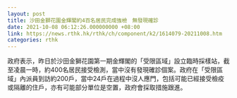 ```yaml
---
layout: post
title: 沙田金獅花園金輝閣約4百名居民完成強檢　無發現確診
date: 2021-10-08 06:12:26.000000000 +08:00
link: https://news.rthk.hk/rthk/ch/component/k2/1614079-20211008.htm
categories: rthk
---
```


政府表示，昨日於沙田金獅花園第一期金輝閣的「受限區域」設立臨時採樣站，截至凌晨一時，約400名居民接受檢測，當中沒有發現確診個案。政府在「受限區域」內派員到訪約200戶，當中24戶在過程中沒人應門，包括可能已經接受檢疫或隔離的住戶，亦有可能部分單位是空置，政府會採取措施跟進。
